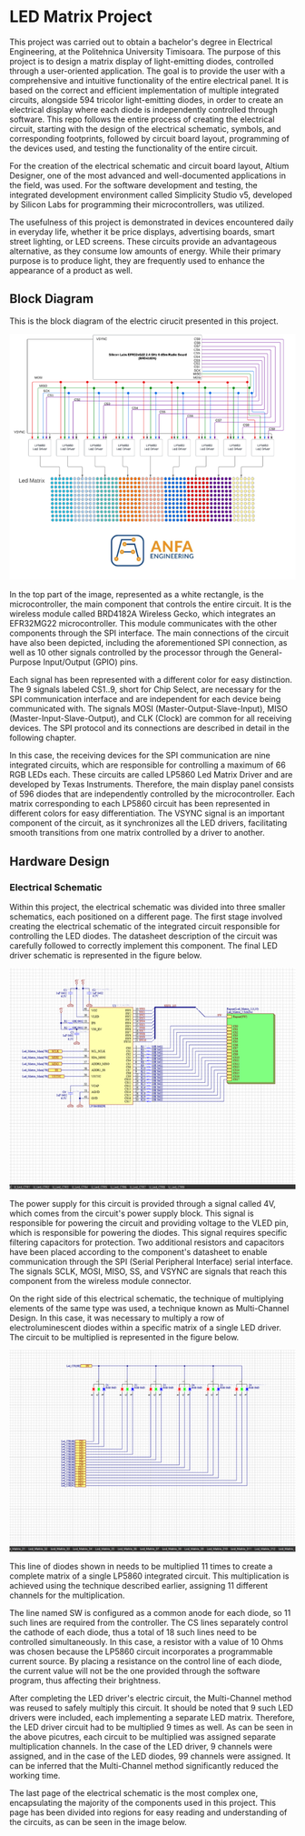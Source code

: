 # **LED Matrix Project**


This project was carried out to obtain a bachelor's degree in Electrical Engineering, at the Politehnica University Timisoara. The purpose of this project is to design a matrix display of light-emitting diodes, controlled through a user-oriented application. The goal is to provide the user with a comprehensive and intuitive functionality of the entire electrical panel.
It is based on the correct and efficient implementation of multiple integrated circuits, alongside 594 tricolor light-emitting diodes, in order to create an electrical display where each diode is independently controlled through software. This repo follows the entire process of creating the electrical circuit, starting with the design of the electrical schematic, symbols, and corresponding footprints, followed by circuit board layout, programming of the devices used, and testing the functionality of the entire circuit.

For the creation of the electrical schematic and circuit board layout, Altium Designer, one of the most advanced and well-documented applications in the field, was used. For the software development and testing, the integrated development environment called Simplicity Studio v5, developed by Silicon Labs for programming their microcontrollers, was utilized.

The usefulness of this project is demonstrated in devices encountered daily in everyday life, whether it be price displays, advertising boards, smart street lighting, or LED screens. These circuits provide an advantageous alternative, as they consume low amounts of energy. While their primary purpose is to produce light, they are frequently used to enhance the appearance of a product as well.

## Block Diagram
This is the block diagram of the electric cirucit presented in this project. 

![Block Diagram](images/BlockDiagram.png)




In the top part of the image, represented as a white rectangle, is the microcontroller, the main component that controls the entire circuit. It is the wireless module called BRD4182A Wireless Gecko, which integrates an EFR32MG22 microcontroller. This module communicates with the other components through the SPI interface. The main connections of the circuit have also been depicted, including the aforementioned SPI connection, as well as 10 other signals controlled by the processor through the General-Purpose Input/Output (GPIO) pins.

Each signal has been represented with a different color for easy distinction. The 9 signals labeled CS1..9, short for Chip Select, are necessary for the SPI communication interface and are independent for each device being communicated with. The signals MOSI (Master-Output-Slave-Input), MISO (Master-Input-Slave-Output), and CLK (Clock) are common for all receiving devices. The SPI protocol and its connections are described in detail in the following chapter.

In this case, the receiving devices for the SPI communication are nine integrated circuits, which are responsible for controlling a maximum of 66 RGB LEDs each. These circuits are called LP5860 Led Matrix Driver and are developed by Texas Instruments. Therefore, the main display panel consists of 596 diodes that are independently controlled by the microcontroller. Each matrix corresponding to each LP5860 circuit has been represented in different colors for easy differentiation. The VSYNC signal is an important component of the circuit, as it synchronizes all the LED drivers, facilitating smooth transitions from one matrix controlled by a driver to another.


## Hardware Design
### Electrical Schematic

Within this project, the electrical schematic was divided into three smaller schematics, each positioned on a different page. The first stage involved creating the electrical schematic of the integrated circuit responsible for controlling the LED diodes. The datasheet description of the circuit was carefully followed to correctly implement this component. The final LED driver schematic is represented in the figure below.

![LP5860](images/LP5860.png)





The power supply for this circuit is provided through a signal called 4V, which comes from the circuit's power supply block. This signal is responsible for powering the circuit and providing voltage to the VLED pin, which is responsible for powering the diodes. This signal requires specific filtering capacitors for protection. Two additional resistors and capacitors have been placed according to the component's datasheet to enable communication through the SPI (Serial Peripheral Interface) serial interface. The signals SCLK, MOSI, MISO, SS, and VSYNC are signals that reach this component from the wireless module connector.

  On the right side of this electrical schematic, the technique of multiplying elements of the same type was used, a technique known as Multi-Channel Design. In this case, it was necessary to multiply a row of electroluminescent diodes within a specific matrix of a single LED driver. The circuit to be multiplied is represented in the figure below. 


![LP5860](images/Diodes.png)


This line of diodes shown in needs to be multiplied 11 times to create a complete matrix of a single LP5860 integrated circuit. This multiplication is achieved using the technique described earlier, assigning 11 different channels for the multiplication.

The line named SW is configured as a common anode for each diode, so 11 such lines are required from the controller. The CS lines separately control the cathode of each diode, thus a total of 18 such lines need to be controlled simultaneously.  In this case, a resistor with a value of 10 Ohms was chosen because the LP5860 circuit incorporates a programmable current source. By placing a resistance on the control line of each diode, the current value will not be the one provided through the software program, thus affecting their brightness.

After completing the LED driver's electric circuit, the Multi-Channel method was reused to safely multiply this circuit. It should be noted that 9 such LED drivers were included, each implementing a separate LED matrix. Therefore, the LED driver circuit had to be multiplied 9 times as well. As can be seen in the above picutres, each circuit to be multiplied was assigned separate multiplication channels. In the case of the LED driver, 9 channels were assigned, and in the case of the LED diodes, 99 channels were assigned. It can be inferred that the Multi-Channel method significantly reduced the working time. 

The last page of the electrical schematic is the most complex one, encapsulating the majority of the components used in this project. This page has been divided into regions for easy reading and understanding of the circuits, as can be seen in the image below.

